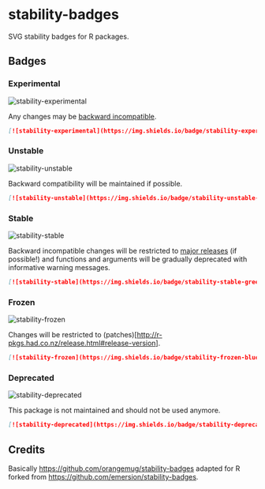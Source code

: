 # stability-badges

SVG stability badges for R packages.

## Badges

### Experimental
![stability-experimental](https://img.shields.io/badge/stability-experimental-orange.svg)

Any changes may be [backward incompatible](http://r-pkgs.had.co.nz/release.html#compatibility). 

```markdown
[![stability-experimental](https://img.shields.io/badge/stability-experimental-orange.svg)](https://github.com/joethorley/stability-badges#experimental)
```

### Unstable
![stability-unstable](https://img.shields.io/badge/stability-unstable-yellow.svg)

Backward compatibility will be maintained if possible.

```markdown
[![stability-unstable](https://img.shields.io/badge/stability-unstable-yellow.svg)](https://github.com/joethorley/stability-badges#unstable)
```

### Stable
![stability-stable](https://img.shields.io/badge/stability-stable-green.svg)

Backward incompatible changes will be restricted to [major releases](http://r-pkgs.had.co.nz/release.html#release-version) (if possible!) and functions and arguments will be gradually deprecated with informative warning messages.

```markdown
[![stability-stable](https://img.shields.io/badge/stability-stable-green.svg)](https://github.com/joethorley/stability-badges#stable)
```

### Frozen
![stability-frozen](https://img.shields.io/badge/stability-frozen-blue.svg)

Changes will be restricted to (patches)[http://r-pkgs.had.co.nz/release.html#release-version].

```markdown
[![stability-frozen](https://img.shields.io/badge/stability-frozen-blue.svg)](https://github.com/joethorley/stability-badges#frozen)
```

### Deprecated
![stability-deprecated](https://img.shields.io/badge/stability-deprecated-red.svg)

This package is not maintained and should not be used anymore.

```markdown
[![stability-deprecated](https://img.shields.io/badge/stability-deprecated-red.svg)](https://github.com/joethorley/stability-badges#deprecated)
```

## Credits

Basically https://github.com/orangemug/stability-badges adapted for R forked from https://github.com/emersion/stability-badges.
